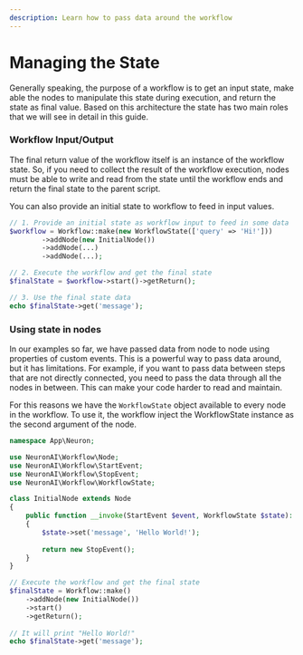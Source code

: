 ```yaml
---
description: Learn how to pass data around the workflow
---
```


# Managing the State

Generally speaking, the purpose of a workflow is to get an input state, make able the nodes to manipulate this state during execution, and return the state as final value. Based on this architecture the state has two main roles that we will see in detail in this guide.

### Workflow Input/Output

The final return value of the workflow itself is an instance of the workflow state. So, if you need to collect the result of the workflow execution, nodes must be able to write and read from the state until the workflow ends and return the final state to the parent script.

You can also provide an initial state to workflow to feed in input values.

```php
// 1. Provide an initial state as workflow input to feed in some data
$workflow = Workflow::make(new WorkflowState(['query' => 'Hi!']))
        ->addNode(new InitialNode())
        ->addNode(...)
        ->addNode(...);

// 2. Execute the workflow and get the final state
$finalState = $workflow->start()->getReturn();

// 3. Use the final state data
echo $finalState->get('message');
```

### Using state in nodes

In our examples so far, we have passed data from node to node using properties of custom events. This is a powerful way to pass data around, but it has limitations. For example, if you want to pass data between steps that are not directly connected, you need to pass the data through all the nodes in between. This can make your code harder to read and maintain.

For this reasons we have the `WorkflowState` object available to every node in the workflow. To use it, the workflow inject the WorkflowState instance as the second argument of the node.&#x20;

```php
namespace App\Neuron;

use NeuronAI\Workflow\Node;
use NeuronAI\Workflow\StartEvent;
use NeuronAI\Workflow\StopEvent;
use NeuronAI\Workflow\WorkflowState;

class InitialNode extends Node
{
    public function __invoke(StartEvent $event, WorkflowState $state): StopEvent
    {
        $state->set('message', 'Hello World!');
        
        return new StopEvent();
    }
}

// Execute the workflow and get the final state
$finalState = Workflow::make()
    ->addNode(new InitialNode())
    ->start()
    ->getReturn();
    
// It will print "Hello World!"
echo $finalState->get('message');
```
